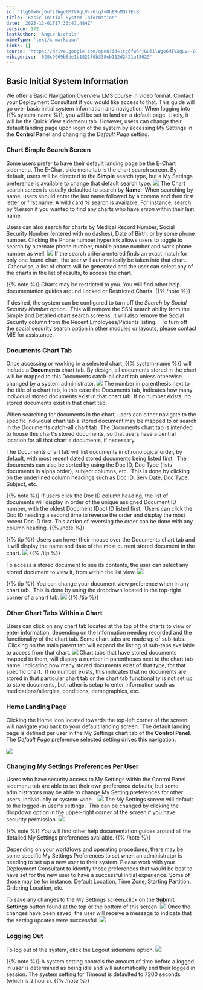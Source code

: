 ```yaml
---
id: '1tg6fw6rjGuTilWgo6MTVXqLV--GlqfvOhERuMQl7Ec8'
title: 'Basic Initial System Information'
date: '2023-12-01T17:33:47.484Z'
version: 172
lastAuthor: 'Angie Nichols'
mimeType: 'text/x-markdown'
links: []
source: 'https://drive.google.com/open?id=1tg6fw6rjGuTilWgo6MTVXqLV--GlqfvOhERuMQl7Ec8'
wikigdrive: '028c9969b6de1b1821f0b338eb112d2421a13029'
---
```

## Basic Initial System Information

We offer a Basic Navigation Overview LMS course in video format. Contact your Deployment Consultant if you would like access to that.  This guide will go over basic initial system information and navigation.  When logging into {{% system-name %}}, you will be set to land on a default page.  Likely, it will be the Quick View sidemenu tab.  However, users can change their default landing page upon login of the system by accessing My Settings in the **Control Panel** and changing the *Default Page* setting.

### Chart Simple Search Screen

Some users prefer to have their default landing page be the E-Chart sidemenu. The E-Chart side menu tab is the chart search screen. By default, users will be directed to the **Simple** search type, but a My Settings preference is available to change that default search type.
![](../basic-initial-system-information.assets/e747f5596bbde46aff2c4cd2aa89c990.png)
The Chart search screen is usually defaulted to search by **Name**.  When searching by name, users should enter the last name followed by a comma and then first letter or first name.  A wild card % search is available.  For instance, search by %erson if you wanted to find any charts who have *erson* within their last name.

Users can also search for charts by Medical Record Number, Social Security Number (entered with no dashes), Date of Birth, or by some phone number. Clicking the Phone number hyperlink allows users to toggle to search by alternate phone number, mobile phone number and work phone number as well.
![](../basic-initial-system-information.assets/3bc11841142b10626a60637a416fefb8.png)
If the search criteria entered finds an exact match for only one found chart, the user will automatically be taken into that chart.  Otherwise, a list of charts will be generated and the user can select any of the charts in the list of results, to access the chart.

{{% note %}}
Charts may be restricted to you.  You will find other help documentation guides around Locked or Restricted Charts.
{{% /note %}}

If desired, the system can be configured to turn off the *Search by Social Security Number* option.  This will remove the SSN search ability from the Simple and Detailed chart search screens. It will also remove the Social Security column from the Recent Employees/Patients listing.   To turn off the social security search option in other modules or layouts, please contact MIE for assistance.


### Documents Chart Tab

Once accessing or working in a selected chart, {{% system-name %}} will include a **Documents** chart tab. By design, all documents stored in the chart will be mapped to this Documents catch-all chart tab unless otherwise changed by a system administrator.
![](../basic-initial-system-information.assets/0cbfc48bd93b553132951fc02b4f022e.png)
The number in parenthesis next to the title of a chart tab, in this case the Documents tab, indicates how many individual stored documents exist in that chart tab. If no number exists, no stored documents exist in that chart tab.

When searching for documents in the chart, users can either navigate to the specific individual chart tab a stored document may be mapped to or search in the Documents catch-all chart tab.  The Documents chart tab is intended to house this chart's stored documents, so that users have a central location for all that chart's documents, if necessary.

The Documents chart tab will list documents in chronological order, by default, with most recent dated stored documents being listed first.  The documents can also be sorted by using the Doc ID, Doc Type (lists documents in alpha order), subject columns, etc.  This is done by clicking on the underlined column headings such as Doc ID, Serv Date, Doc Type, Subject, etc.  

{{% note %}}
If users click the Doc ID column heading, the list of documents will display in order of the unique assigned Document ID number, with the oldest Document (Doc) ID listed first.  Users can click the Doc ID heading a second time to reverse the order and display the most recent Doc ID first. This action of reversing the order can be done with any column heading.
{{% /note %}}

{{% tip %}}
Users can hover their mouse over the Documents chart tab and it will display the name and date of the most current stored document in the chart.
![](../basic-initial-system-information.assets/e4c9ef20c7e8ebee89c736a1d8bf3f6e.png)
{{% /tip %}}

To access a stored document to see its contents, the user can select any stored document to view it, from within the list view.
![](../basic-initial-system-information.assets/3756481c08b700a6d79206763c345f72.png)

{{% tip %}}
You can change your document view preference when in any chart tab.  This is done by using the dropdown located in the top-right corner of a chart tab.
![](../basic-initial-system-information.assets/24190731570854b8b6390eb565551ae3.png)
{{% /tip %}}


### Other Chart Tabs Within a Chart

Users can click on any chart tab located at the top of the charts to view or enter information, depending on the information needing recorded and the functionality of the chart tab. Some chart tabs are made up of sub-tabs.  Clicking on the main parent tab will expand the listing of sub-tabs available to access from that chart.
![](../basic-initial-system-information.assets/190e8bfb82c054ebe78a571e5f655ba6.png)
Chart tabs that have stored documents mapped to them, will display a number in parentheses next to the chart tab name, indicating how many stored documents exist of that type, for that specific chart.  If no number exists, this indicates that no documents are stored in that particular chart tab or the chart tab functionality is not set up to store documents, but rather is setup to enter information such as medications/allergies, conditions, demographics, etc.


### Home Landing Page

Clicking the Home icon located towards the top-left corner of the screen will navigate you back to your default landing screen.  The default landing page is defined per user in the My Settings chart tab of the **Control Panel**. The *Default Page* preference selected setting drives this navigation.

![](../basic-initial-system-information.assets/d4fa053c533556a7d810c68ca4c59812.png)

### Changing My Settings Preferences Per User

Users who have security access to My Settings within the Control Panel sidemenu tab are able to set their own preference defaults, but some administrators may be able to change My Setting preferences for other users, individually or system-wide.  
![](../basic-initial-system-information.assets/dda2ae4d2e42744aa0c87b5eb415f0ab.png)
The My Settings screen will default to the logged-in user's settings.  This can be changed by clicking the dropdown option in the upper-right corner of the screen if you have security permission.
![](../basic-initial-system-information.assets/920e1dd47fa0312c1929f0d6b761994f.png)

{{% note %}}
You will find other help documentation guides around all the detailed My Settings preferences available.
{{% /note %}}

Depending on your workflows and operating procedures, there may be some specific My Settings Preferences to set when an administrator is needing to set up a new user to their system.  Please work with your Deployment Consultant to identify those preferences that would be best to have set for the new user to have a successful initial experience.  Some of those may be for instance: Default Location, Time Zone, Starting Partition, Ordering Location, etc.

To save any changes to the My Settings screen,click on the **Submit Settings** button found at the top or the bottom of this screen.
![](../basic-initial-system-information.assets/0214791ff9ad0037c9c9024444dd2f76.png)
Once the changes have been saved, the user will receive a message to indicate that the setting updates were successful.
![](../basic-initial-system-information.assets/be3353ba04cfa6eb9d9462af8fb9658c.png)


### Logging Out

To log out of the system, click the Logout sidemenu option.
![](../basic-initial-system-information.assets/32a0061c3ae80b276b91694780283f32.png)

{{% note %}}
A system setting controls the amount of time before a logged in user is determined as being idle and will automatically end their logged in session.  The system setting for Timeout is defaulted to 7200 seconds (which is 2 hours).
{{% /note %}}


